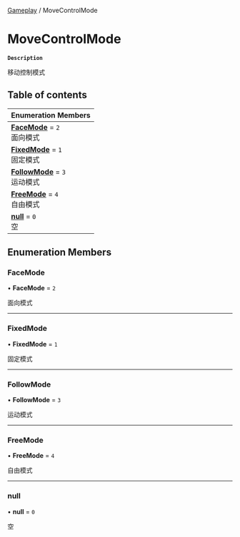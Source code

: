 [Gameplay](../modules/Gameplay.Gameplay.md) / MoveControlMode

# MoveControlMode <Badge type="tip" text="Enumeration" /> <Score text="MoveControlMode" />

**`Description`**

移动控制模式

## Table of contents

| Enumeration Members |
| :-----|
| **[FaceMode](Gameplay.MoveControlMode.md#facemode)** = ``2`` <br> 面向模式|
| **[FixedMode](Gameplay.MoveControlMode.md#fixedmode)** = ``1`` <br> 固定模式|
| **[FollowMode](Gameplay.MoveControlMode.md#followmode)** = ``3`` <br> 运动模式|
| **[FreeMode](Gameplay.MoveControlMode.md#freemode)** = ``4`` <br> 自由模式|
| **[null](Gameplay.MoveControlMode.md#null)** = ``0`` <br> 空|

## Enumeration Members

### FaceMode <Score text="FaceMode" /> 

• **FaceMode** = ``2``

面向模式

___

### FixedMode <Score text="FixedMode" /> 

• **FixedMode** = ``1``

固定模式

___

### FollowMode <Score text="FollowMode" /> 

• **FollowMode** = ``3``

运动模式

___

### FreeMode <Score text="FreeMode" /> 

• **FreeMode** = ``4``

自由模式

___

### null <Score text="null" /> 

• **null** = ``0``

空
